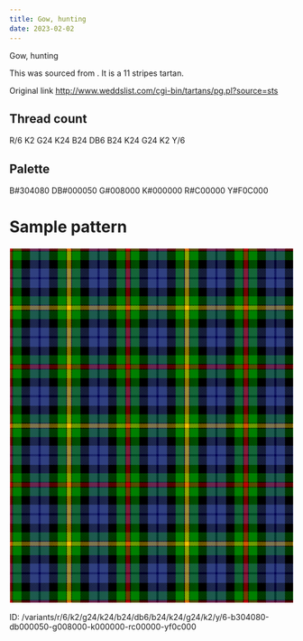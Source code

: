 ```yaml
---
title: Gow, hunting
date: 2023-02-02
---
```

Gow, hunting

This was sourced from <no value>.  It is a 11 stripes tartan.

Original link http://www.weddslist.com/cgi-bin/tartans/pg.pl?source=sts

## Thread count
R/6 K2 G24 K24 B24 DB6 B24 K24 G24 K2 Y/6

## Palette
B#304080 DB#000050 G#008000 K#000000 R#C00000 Y#F0C000

# Sample pattern

![Tartan detail](tartan.png "R/6 K2 G24 K24 B24 DB6 B24 K24 G24 K2 Y/6 tartan")

ID: /variants/r/6/k2/g24/k24/b24/db6/b24/k24/g24/k2/y/6-b304080-db000050-g008000-k000000-rc00000-yf0c000